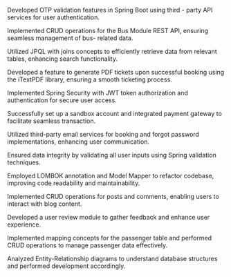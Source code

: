 Developed OTP validation features in Spring Boot using third - party API services for user authentication.

Implemented CRUD operations for the Bus Module REST API, ensuring seamless management of bus- related data.

Utilized JPQL with joins concepts to efficiently retrieve data from relevant tables, enhancing search functionality.

Developed a feature to generate PDF tickets upon successful booking using the iTextPDF library, ensuring a smooth ticketing process. 

Implemented Spring Security with JWT token authorization and authentication for secure user access.

Successfully set up a sandbox account and integrated payment gateway to facilitate seamless transaction. 

Utilized third-party email services for booking and forgot password implementations, enhancing user communication.

Ensured data integrity by validating all user inputs using Spring validation techniques. 

Employed LOMBOK annotation and Model Mapper to refactor codebase, improving code readability and maintainability.

Implemented CRUD operations for posts and comments, enabling users to interact with blog content. 

Developed a user review module to gather feedback and enhance user experience. 

Implemented mapping concepts for the passenger table and performed CRUD operations to manage passenger data effectively. 

Analyzed Entity-Relationship diagrams to understand database structures and performed development accordingly.
